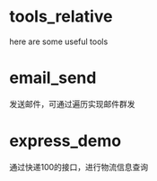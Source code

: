 # tools_relative
here are some useful tools

# email_send 
发送邮件，可通过遍历实现邮件群发

# express_demo
通过快递100的接口，进行物流信息查询
